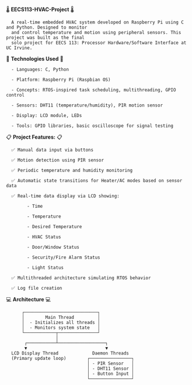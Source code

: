🌡️ **EECS113-HVAC-Project** 🌡️

      A real-time embedded HVAC system developed on Raspberry Pi using C and Python. Designed to monitor 
      and control temperature and motion using peripheral sensors. This project was built as the final 
      solo project for EECS 113: Processor Hardware/Software Interface at UC Irvine.


🔌 **Technologies Used** 🔌

      - Languages: C, Python
      
      - Platform: Raspberry Pi (Raspbian OS)

      - Concepts: RTOS-inspired task scheduling, multithreading, GPIO control

      - Sensors: DHT11 (temperature/humidity), PIR motion sensor

      - Display: LCD module, LEDs

      - Tools: GPIO libraries, basic oscilloscope for signal testing


📋 **Project Features:** 📋

      ✅ Manual data input via buttons

      ✅ Motion detection using PIR sensor

      ✅ Periodic temperature and humidity monitoring 

      ✅ Automatic state transitions for Heater/AC modes based on sensor data

      ✅ Real-time data display via LCD showing:

            - Time
      
            - Temperature      
      
            - Desired Temperature
      
            - HVAC Status
      
            - Door/Window Status
      
            - Security/Fire Alarm Status
      
            - Light Status

      ✅ Multithreaded architecture simulating RTOS behavior

      ✅ Log file creation


💻 **Architecture** 💻

          ┌────────────────────────────┐
          │        Main Thread         │
          │  - Initializes all threads │
          │  - Monitors system state   │
          └────────────┬───────────────┘
                       │
           ┌───────────┴──────────────────┐
           ▼                              ▼
      LCD Display Thread             Daemon Threads
      (Primary update loop)        ┌────────────────┐
                                   │ - PIR Sensor   │
                                   │ - DHT11 Sensor │
                                   │ - Button Input │
                                   └────────────────┘
